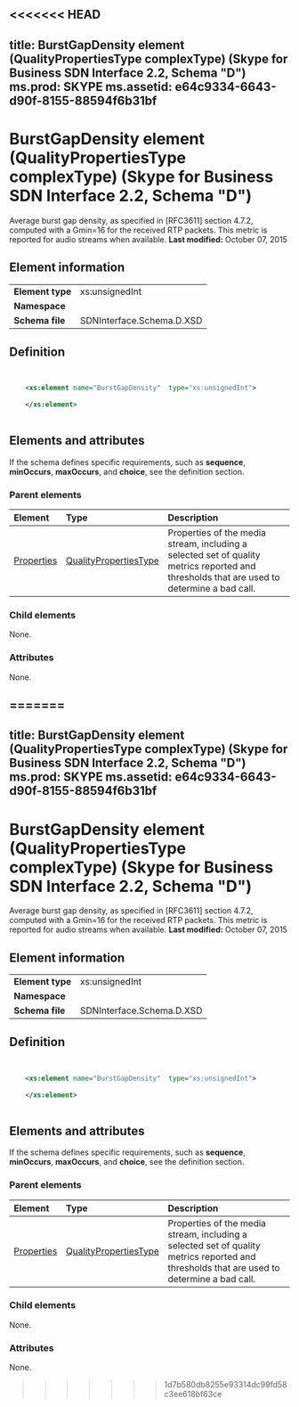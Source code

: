 <<<<<<< HEAD
---
title: BurstGapDensity element (QualityPropertiesType complexType) (Skype for Business SDN Interface 2.2, Schema "D")
ms.prod: SKYPE
ms.assetid: e64c9334-6643-d90f-8155-88594f6b31bf
---


# BurstGapDensity element (QualityPropertiesType complexType) (Skype for Business SDN Interface 2.2, Schema "D")
Average burst gap density, as specified in [RFC3611] section 4.7.2, computed with a Gmin=16 for the received RTP packets. This metric is reported for audio streams when available. 
 **Last modified:** October 07, 2015
  
    
    


## Element information


|||
|:-----|:-----|
|**Element type**|xs:unsignedInt |
|**Namespace**||
|**Schema file**|SDNInterface.Schema.D.XSD |
   

## Definition


```XML


    <xs:element name="BurstGapDensity"  type="xs:unsignedInt">
    
    </xs:element>
  
```


## Elements and attributes

If the schema defines specific requirements, such as **sequence**, **minOccurs**, **maxOccurs**, and **choice**, see the definition section. 
  
    
    

### Parent elements



|**Element**|**Type**|**Description**|
|:-----|:-----|:-----|
| [Properties](properties-element-qualitytype-complextype-1.md)| [QualityPropertiesType](qualitypropertiestype-complextype.md)|Properties of the media stream, including a selected set of quality metrics reported and thresholds that are used to determine a bad call. |
   

### Child elements

None. 
  
    
    

### Attributes

None. 
  
    
    

=======
---
title: BurstGapDensity element (QualityPropertiesType complexType) (Skype for Business SDN Interface 2.2, Schema "D")
ms.prod: SKYPE
ms.assetid: e64c9334-6643-d90f-8155-88594f6b31bf
---


# BurstGapDensity element (QualityPropertiesType complexType) (Skype for Business SDN Interface 2.2, Schema "D")
Average burst gap density, as specified in [RFC3611] section 4.7.2, computed with a Gmin=16 for the received RTP packets. This metric is reported for audio streams when available. 
 **Last modified:** October 07, 2015
  
    
    


## Element information


|||
|:-----|:-----|
|**Element type**|xs:unsignedInt |
|**Namespace**||
|**Schema file**|SDNInterface.Schema.D.XSD |
   

## Definition


```XML


    <xs:element name="BurstGapDensity"  type="xs:unsignedInt">
    
    </xs:element>
  
```


## Elements and attributes

If the schema defines specific requirements, such as **sequence**, **minOccurs**, **maxOccurs**, and **choice**, see the definition section. 
  
    
    

### Parent elements



|**Element**|**Type**|**Description**|
|:-----|:-----|:-----|
| [Properties](properties-element-qualitytype-complextype-1.md)| [QualityPropertiesType](qualitypropertiestype-complextype.md)|Properties of the media stream, including a selected set of quality metrics reported and thresholds that are used to determine a bad call. |
   

### Child elements

None. 
  
    
    

### Attributes

None. 
  
    
    

>>>>>>> 1d7b580db8255e93314dc99fd58c3ee618bf63ce
